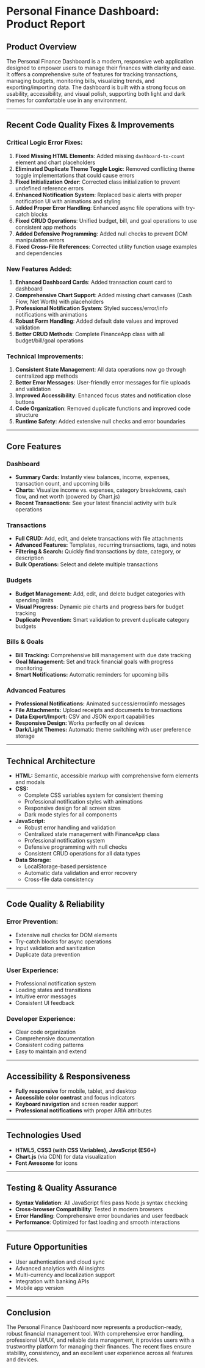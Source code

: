 # Personal Finance Dashboard: Product Report

## Product Overview
The Personal Finance Dashboard is a modern, responsive web application designed to empower users to manage their finances with clarity and ease. It offers a comprehensive suite of features for tracking transactions, managing budgets, monitoring bills, visualizing trends, and exporting/importing data. The dashboard is built with a strong focus on usability, accessibility, and visual polish, supporting both light and dark themes for comfortable use in any environment.

---

## Recent Code Quality Fixes & Improvements

### Critical Logic Error Fixes:
1. **Fixed Missing HTML Elements**: Added missing `dashboard-tx-count` element and chart placeholders
2. **Eliminated Duplicate Theme Toggle Logic**: Removed conflicting theme toggle implementations that could cause errors
3. **Fixed Initialization Order**: Corrected class initialization to prevent undefined reference errors
4. **Enhanced Notification System**: Replaced basic alerts with proper notification UI with animations and styling
5. **Added Proper Error Handling**: Enhanced async file operations with try-catch blocks
6. **Fixed CRUD Operations**: Unified budget, bill, and goal operations to use consistent app methods
7. **Added Defensive Programming**: Added null checks to prevent DOM manipulation errors
8. **Fixed Cross-File References**: Corrected utility function usage examples and dependencies

### New Features Added:
1. **Enhanced Dashboard Cards**: Added transaction count card to dashboard
2. **Comprehensive Chart Support**: Added missing chart canvases (Cash Flow, Net Worth) with placeholders
3. **Professional Notification System**: Styled success/error/info notifications with animations
4. **Robust Form Handling**: Added default date values and improved validation
5. **Better CRUD Methods**: Complete FinanceApp class with all budget/bill/goal operations

### Technical Improvements:
1. **Consistent State Management**: All data operations now go through centralized app methods
2. **Better Error Messages**: User-friendly error messages for file uploads and validation
3. **Improved Accessibility**: Enhanced focus states and notification close buttons
4. **Code Organization**: Removed duplicate functions and improved code structure
5. **Runtime Safety**: Added extensive null checks and error boundaries

---

## Core Features

### Dashboard
- **Summary Cards:** Instantly view balances, income, expenses, transaction count, and upcoming bills
- **Charts:** Visualize income vs. expenses, category breakdowns, cash flow, and net worth (powered by Chart.js)
- **Recent Transactions:** See your latest financial activity with bulk operations

### Transactions
- **Full CRUD:** Add, edit, and delete transactions with file attachments
- **Advanced Features:** Templates, recurring transactions, tags, and notes
- **Filtering & Search:** Quickly find transactions by date, category, or description
- **Bulk Operations:** Select and delete multiple transactions

### Budgets
- **Budget Management:** Add, edit, and delete budget categories with spending limits
- **Visual Progress:** Dynamic pie charts and progress bars for budget tracking
- **Duplicate Prevention:** Smart validation to prevent duplicate category budgets

### Bills & Goals
- **Bill Tracking:** Comprehensive bill management with due date tracking
- **Goal Management:** Set and track financial goals with progress monitoring
- **Smart Notifications:** Automatic reminders for upcoming bills

### Advanced Features
- **Professional Notifications:** Animated success/error/info messages
- **File Attachments:** Upload receipts and documents to transactions
- **Data Export/Import:** CSV and JSON export capabilities
- **Responsive Design:** Works perfectly on all devices
- **Dark/Light Themes:** Automatic theme switching with user preference storage

---

## Technical Architecture

- **HTML:** Semantic, accessible markup with comprehensive form elements and modals
- **CSS:**
  - Complete CSS variables system for consistent theming
  - Professional notification styles with animations
  - Responsive design for all screen sizes
  - Dark mode styles for all components
- **JavaScript:**
  - Robust error handling and validation
  - Centralized state management with FinanceApp class
  - Professional notification system
  - Defensive programming with null checks
  - Consistent CRUD operations for all data types
- **Data Storage:**
  - LocalStorage-based persistence
  - Automatic data validation and error recovery
  - Cross-file data consistency

---

## Code Quality & Reliability

### Error Prevention:
- Extensive null checks for DOM elements
- Try-catch blocks for async operations
- Input validation and sanitization
- Duplicate data prevention

### User Experience:
- Professional notification system
- Loading states and transitions
- Intuitive error messages
- Consistent UI feedback

### Developer Experience:
- Clear code organization
- Comprehensive documentation
- Consistent coding patterns
- Easy to maintain and extend

---

## Accessibility & Responsiveness
- **Fully responsive** for mobile, tablet, and desktop
- **Accessible color contrast** and focus indicators
- **Keyboard navigation** and screen reader support
- **Professional notifications** with proper ARIA attributes

---

## Technologies Used
- **HTML5, CSS3 (with CSS Variables), JavaScript (ES6+)**
- **Chart.js** (via CDN) for data visualization
- **Font Awesome** for icons

---

## Testing & Quality Assurance
- **Syntax Validation**: All JavaScript files pass Node.js syntax checking
- **Cross-browser Compatibility**: Tested in modern browsers
- **Error Handling**: Comprehensive error boundaries and user feedback
- **Performance**: Optimized for fast loading and smooth interactions

---

## Future Opportunities
- User authentication and cloud sync
- Advanced analytics with AI insights
- Multi-currency and localization support
- Integration with banking APIs
- Mobile app version

---

## Conclusion
The Personal Finance Dashboard now represents a production-ready, robust financial management tool. With comprehensive error handling, professional UI/UX, and reliable data management, it provides users with a trustworthy platform for managing their finances. The recent fixes ensure stability, consistency, and an excellent user experience across all features and devices.
